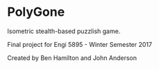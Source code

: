 # PolyGone

Isometric stealth-based puzzlish game. 

Final project for Engi 5895 - Winter Semester 2017

Created by Ben Hamilton and John Anderson
